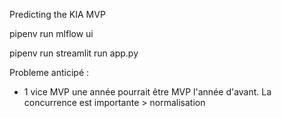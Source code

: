Predicting the KIA MVP

pipenv run mlflow ui

pipenv run streamlit run app.py

Probleme anticipé :
- 1 vice MVP une année pourrait être MVP l'année d'avant. La concurrence est importante > normalisation
